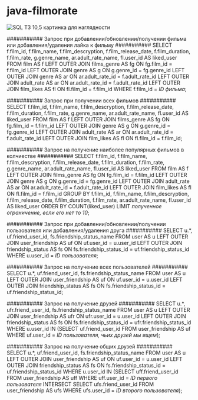 # java-filmorate
![SQL ТЗ 10,5 картинка для наглядности](https://github.com/charlesTarleton/java-filmorate/assets/120471175/b45224c3-1314-4a27-94c8-5f9bf3b877e4)

########### Запрос при добавлении/обновлении/получении фильма или добавления/удаления лайка к фильму ###########
SELECT f.film_id,
       f.film_name,
       f.film_descryption,
       f.film_release_date,
       f.film_duration,
       f.film_rate,
       g.genre_name,
       ar.adult_rate_name,
       fl.user_id AS liked_user
FROM film AS f
LEFT OUTER JOIN films_genre AS fg ON fg.film_id = f.film_id
LEFT OUTER JOIN genre AS g ON g.genre_id = fg.genre_id
LEFT OUTER JOIN genre AS ar ON ar.adult_rate_id = f.adult_rate_id
LEFT OUTER JOIN adult_rate AS ar ON ar.adult_rate_id = f.adult_rate_id
LEFT OUTER JOIN film_likes AS fl ON fl.film_id = f.film_id 
WHERE f.film_id = *ID фильма*;

########### Запрос при получении всех фильмов ###########
SELECT f.film_id,
       f.film_name,
       f.film_descryption,
       f.film_release_date,
       f.film_duration,
       f.film_rate,
       g.genre_name,
       ar.adult_rate_name,
       fl.user_id AS liked_user
FROM film AS f
LEFT OUTER JOIN films_genre AS fg ON fg.film_id = f.film_id
LEFT OUTER JOIN genre AS g ON g.genre_id = fg.genre_id
LEFT OUTER JOIN adult_rate AS ar ON ar.adult_rate_id = f.adult_rate_id
LEFT OUTER JOIN film_likes AS fl ON fl.film_id = f.film_id;

########### Запрос на получение наиболее популярных фильмов в колчиестве ###########
SELECT f.film_id,
       f.film_name,
       f.film_descryption,
       f.film_release_date,
       f.film_duration,
       f.film_rate,
       g.genre_name,
       ar.adult_rate_name,
       fl.user_id AS liked_user
FROM film AS f
LEFT OUTER JOIN films_genre AS fg ON fg.film_id = f.film_id
LEFT OUTER JOIN genre AS g ON g.genre_id = fg.genre_id
LEFT OUTER JOIN adult_rate AS ar ON ar.adult_rate_id = f.adult_rate_id
LEFT OUTER JOIN film_likes AS fl ON fl.film_id = f.film_id
GROUP BY f.film_id,
       f.film_name,
       f.film_descryption,
       f.film_release_date,
       f.film_duration,
       f.film_rate,
       ar.adult_rate_name,
       fl.user_id AS liked_user
ORDER BY COUNT(liked_user)
LIMIT *полученное ограничение, если его нет то 10*;

########### Запрос при добавлении/обновлении/получении пользователя или добавления/удаления друга ###########
SELECT u.*,
       uf.friend_user_id,
       fs.friendship_status_name
FROM user AS u
LEFT OUTER JOIN user_friendship AS uf ON uf.user_id = u.user_id
LEFT OUTER JOIN friendship_status AS fs ON fs.friendship_status_id = uf.friendship_status_id
WHERE u.user_id = *ID пользователя*;

########### Запрос на получение всех пользователей ###########
SELECT u.*,
       uf.friend_user_id,
       fs.friendship_status_name
FROM user AS u
LEFT OUTER JOIN user_friendship AS uf ON uf.user_id = u.user_id
LEFT OUTER JOIN friendship_status AS fs ON fs.friendship_status_id = uf.friendship_status_id;

########### Запрос на получение друзей ###########
SELECT u.*,
       ufr.friend_user_id,
       fs.friendship_status_name
FROM user AS u
LEFT OUTER JOIN user_friendship AS ufr ON ufr.user_id = u.user_id
LEFT OUTER JOIN friendship_status AS fs ON fs.friendship_status_id = ufr.friendship_status_id
WHERE u.user_id IN (SELECT uf.friend_user_id
		    FROM user_friendship AS uf
		    WHERE uf.user_id = *ID пользователя, чьих друзей мы ищем*);

########### Запрос на получение общих друзей ###########
SELECT u.*,
       uf.friend_user_id,
       fs.friendship_status_name
FROM user AS u
LEFT OUTER JOIN user_friendship AS uf ON uf.user_id = u.user_id
LEFT OUTER JOIN friendship_status AS fs ON fs.friendship_status_id = uf.friendship_status_id
WHERE u.user_id IN (SELECT uff.friend_user_id
		    FROM user_friendship AS uff
 		    WHERE uff.user_id = *ID первого пользователя*
 		    INTERSECT
		    SELECT ufs.friend_user_id
		    FROM user_friendship AS ufs
 		    WHERE ufs.user_id = *ID второго пользователя*);

